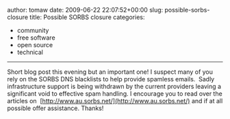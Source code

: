 author: tomaw
date: 2009-06-22 22:07:52+00:00
slug: possible-sorbs-closure
title: Possible SORBS closure
categories:
- community
- free software
- open source
- technical
---

Short blog post this evening but an important one!
I suspect many of you rely on the SORBS DNS blacklists to help provide spamless emails.  Sadly infrastructure support is being withdrawn by the current providers leaving a significant void to effective spam handling.
I encourage you to read over the articles on  [http://www.au.sorbs.net/](http://www.au.sorbs.net/) and if at all possible offer assistance.
Thanks!
